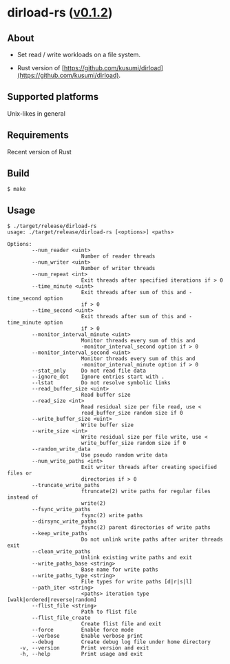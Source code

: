 dirload-rs ([v0.1.2](https://github.com/kusumi/dirload-rs/releases/tag/v0.1.2))
========

## About

+ Set read / write workloads on a file system.

+ Rust version of [https://github.com/kusumi/dirload](https://github.com/kusumi/dirload).

## Supported platforms

Unix-likes in general

## Requirements

Recent version of Rust

## Build

    $ make

## Usage

    $ ./target/release/dirload-rs
    usage: ./target/release/dirload-rs [<options>] <paths>
    
    Options:
            --num_reader <uint>
                            Number of reader threads
            --num_writer <uint>
                            Number of writer threads
            --num_repeat <int>
                            Exit threads after specified iterations if > 0
            --time_minute <uint>
                            Exit threads after sum of this and -time_second option
                            if > 0
            --time_second <uint>
                            Exit threads after sum of this and -time_minute option
                            if > 0
            --monitor_interval_minute <uint>
                            Monitor threads every sum of this and
                            -monitor_interval_second option if > 0
            --monitor_interval_second <uint>
                            Monitor threads every sum of this and
                            -monitor_interval_minute option if > 0
            --stat_only     Do not read file data
            --ignore_dot    Ignore entries start with .
            --lstat         Do not resolve symbolic links
            --read_buffer_size <uint>
                            Read buffer size
            --read_size <int>
                            Read residual size per file read, use <
                            read_buffer_size random size if 0
            --write_buffer_size <uint>
                            Write buffer size
            --write_size <int>
                            Write residual size per file write, use <
                            write_buffer_size random size if 0
            --random_write_data
                            Use pseudo random write data
            --num_write_paths <int>
                            Exit writer threads after creating specified files or
                            directories if > 0
            --truncate_write_paths
                            ftruncate(2) write paths for regular files instead of
                            write(2)
            --fsync_write_paths
                            fsync(2) write paths
            --dirsync_write_paths
                            fsync(2) parent directories of write paths
            --keep_write_paths
                            Do not unlink write paths after writer threads exit
            --clean_write_paths
                            Unlink existing write paths and exit
            --write_paths_base <string>
                            Base name for write paths
            --write_paths_type <string>
                            File types for write paths [d|r|s|l]
            --path_iter <string>
                            <paths> iteration type [walk|ordered|reverse|random]
            --flist_file <string>
                            Path to flist file
            --flist_file_create
                            Create flist file and exit
            --force         Enable force mode
            --verbose       Enable verbose print
            --debug         Create debug log file under home directory
        -v, --version       Print version and exit
        -h, --help          Print usage and exit
